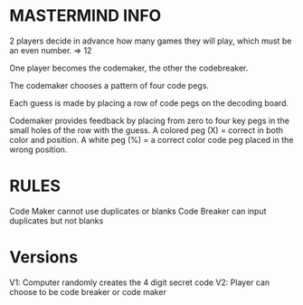 # MASTERMIND INFO

2 players decide in advance how many games they will play, which must be an even number. => 12

One player becomes the codemaker, the other the codebreaker.

The codemaker chooses a pattern of four code pegs. 

Each guess is made by placing a row of code pegs on the decoding board.  

Codemaker provides feedback by placing from zero to four key pegs in the small holes of the row with the guess. 
    A colored peg (X) = correct in both color and position. 
    A white peg (%) = a correct color code peg placed in the wrong position.

# RULES
Code Maker cannot use duplicates or blanks
Code Breaker can input duplicates but not blanks

# Versions
V1: Computer randomly creates the 4 digit secret code
V2: Player can choose to be code breaker or code maker